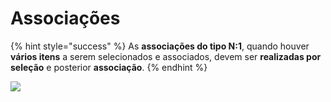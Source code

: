 # Associações

{% hint style="success" %}
As **associações do tipo N:1**, quando houver **vários itens** a serem selecionados e associados, devem ser **realizadas por seleção** e posterior **associação**.
{% endhint %}

![](https://lh5.googleusercontent.com/URmxjj51jMyuFXcVJLDU8G36FUjw3JgECrypyecOnfAYMxFFYEEY2OSYh1NE01icZgJkTOUK48vlj6Ahpilagx\_kjq7X7MOhpqu43esJdqryPen-0T8geiPTIhLCBLVLcs\_eRAhU)

